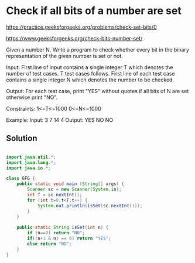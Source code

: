 # Check if all bits of a number are set

https://practice.geeksforgeeks.org/problems/check-set-bits/0

https://www.geeksforgeeks.org/check-bits-number-set/


Given a number N. Write a program to check whether every bit in the binary representation of the given number is set or not.

Input:
First line of input contains a single integer T which denotes the number of test cases. T test cases follows. First line of each test case contains a single integer N which denotes the number to be checked.

Output:
For each test case, print "YES" without quotes if all bits of N are set otherwise print "NO".

Constraints:
1<=T<=1000
0<=N<=1000

Example:
Input:
3
7
14
4
Output:
YES
NO
NO

## Solution

```java

import java.util.*;
import java.lang.*;
import java.io.*;

class GFG {
	public static void main (String[] args) {
		Scanner sc = new Scanner(System.in);
		int T = sc.nextInt();
		for (int t=0;t<T;t++) {
		    System.out.println(isSet(sc.nextInt()));
		}
	}
	
	public static String isSet(int n) {
	    if (n==0) return "NO";
	    if((n+1 & n) == 0) return "YES";
	    else return "NO";
	}
}

```
